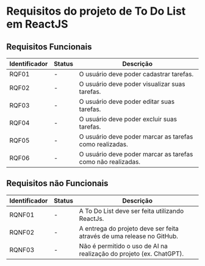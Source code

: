 # Requisitos do projeto de To Do List em ReactJS

## Requisitos Funcionais

|Identificador|Status|Descrição|
|-------------|------|---------|
|RQF01|-|O usuário deve poder cadastrar tarefas.|
|RQF02|-|O usuário deve poder visualizar suas tarefas.|
|RQF03|-|O usuário deve poder editar suas tarefas.|
|RQF04|-|O usuário deve poder excluir suas tarefas.|
|RQF05|-|O usuário deve poder marcar as tarefas como realizadas.|
|RQF06|-|O usuário deve poder marcar as tarefas como não realizadas.|


## Requisitos não Funcionais

|Identificador|Status|Descrição|
|-------------|------|---------|
|RQNF01|-|A To Do List deve ser feita utilizando ReactJs.|
|RQNF02|-|A entrega do projeto deve ser feita através de uma release no GitHub.|
|RQNF03|-|Não é permitido o uso de AI na realização do projeto (ex. ChatGPT).|